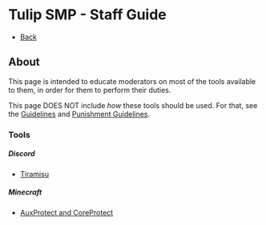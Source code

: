 # Tulip SMP - Staff Guide

- [Back](/docs/)

## About

This page is intended to educate moderators on most of the tools available to them, in order for them to perform their duties.

This page DOES NOT include *how* these tools should be used. For that, see the [Guidelines](/guidelines) and [Punishment Guidelines](/guidelines/punishments).

### Tools

##### Discord

- [Tiramisu](staff/tiramisu)

##### Minecraft

- [AuxProtect and CoreProtect](staff/ap-and-co)